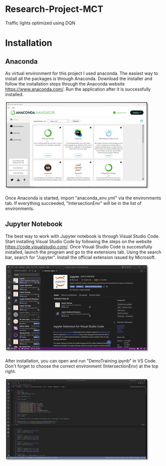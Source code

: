 # Research-Project-MCT
Traffic lights optimized using DQN

# Installation
## Anaconda
As virtual environment for this project I used anaconda. The easiest way to install all the packages is through Anaconda. Download the installer and follow the installation steps through the Anaconda website https://www.anaconda.com/. Run the application after it is successfully installed.

![Anaconda startpage](https://raw.githubusercontent.com/ClarysseArthur/Research-Project-MCT/main/rm_assets/Picture1.png?raw=true)

Once Anaconda is started, import "anaconda_env.yml" via the environments tab. If everything succeeded, "IntersectionEnv" will be in the list of environments.

## Jupyter Notebook
The best way to work with Jupyter notebook is through Visual Studio Code. Start installing Visual Studio Code by following the steps on the website https://code.visualstudio.com/. Once Visual Studio Code is successfully installed, launch the program and go to the extensions tab. Using the search bar, search for "Jupyter". Install the official extension issued by Microsoft. 

![Jupyter extension in VS Code](https://raw.githubusercontent.com/ClarysseArthur/Research-Project-MCT/main/rm_assets/Picture2.png?raw=true)

After installation, you can open and run "DemoTraining.ipynb" in VS Code. Don't forget to choose the correct environment (IntersectionEnv) at the top right.

![DemoTraining.ipynb in VS Code](https://raw.githubusercontent.com/ClarysseArthur/Research-Project-MCT/main/rm_assets/Picture3.png?raw=true)

